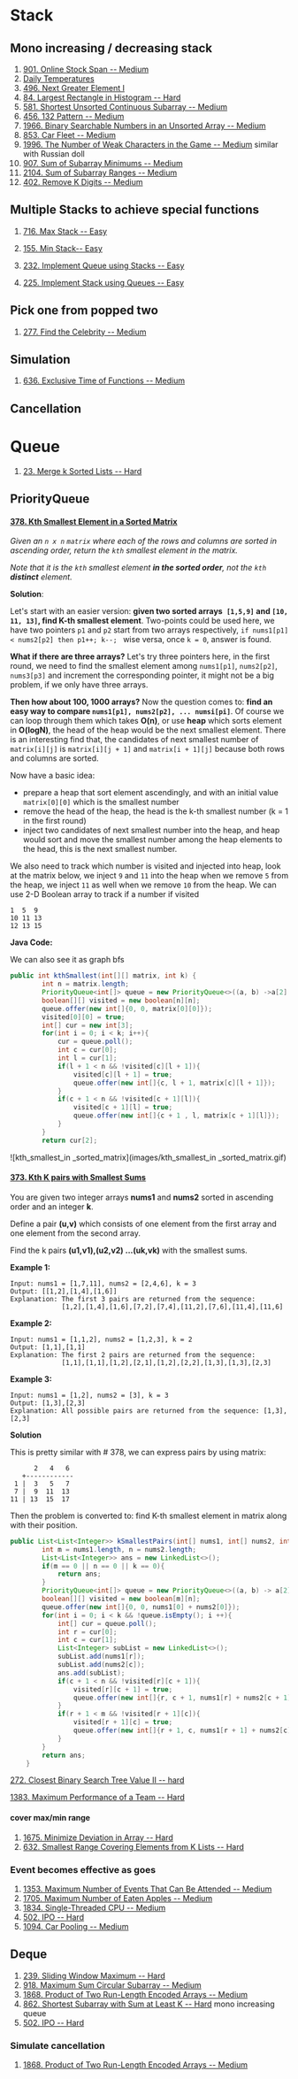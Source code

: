 # Stack

## Mono increasing / decreasing stack

1. [901. Online Stock Span -- Medium](https://leetcode.com/problems/online-stock-span/)
2. [Daily Temperatures](https://leetcode.com/problems/daily-temperatures/)
3. [496. Next Greater Element I](https://leetcode.com/problems/next-greater-element-i/)
4. [84. Largest Rectangle in Histogram -- Hard](https://leetcode.com/problems/largest-rectangle-in-histogram/)
5. [581. Shortest Unsorted Continuous Subarray -- Medium](https://leetcode.com/problems/shortest-unsorted-continuous-subarray/)
6. [456. 132 Pattern -- Medium](https://leetcode.com/problems/132-pattern/)
7. [1966. Binary Searchable Numbers in an Unsorted Array -- Medium](https://leetcode.com/problems/binary-searchable-numbers-in-an-unsorted-array/)
8. [853. Car Fleet -- Medium](https://leetcode.com/problems/car-fleet/)
9. [1996. The Number of Weak Characters in the Game -- Medium](https://leetcode.com/problems/the-number-of-weak-characters-in-the-game/) similar with Russian doll
10. [907. Sum of Subarray Minimums -- Medium](https://leetcode.com/problems/sum-of-subarray-minimums)
11. [2104. Sum of Subarray Ranges -- Medium](https://leetcode.com/problems/sum-of-subarray-ranges/)
11. [402. Remove K Digits -- Medium](https://leetcode.com/problems/remove-k-digits/)



## Multiple Stacks to achieve special functions

1. [716. Max Stack -- Easy](https://leetcode.com/problems/max-stack/)

2. [155. Min Stack-- Easy](https://leetcode.com/problems/min-stack/)

2. [232. Implement Queue using Stacks -- Easy](https://leetcode.com/problems/implement-queue-using-stacks/)

2. [225. Implement Stack using Queues -- Easy](https://leetcode.com/problems/implement-stack-using-queues)

   

## Pick one from popped two

1. [277. Find the Celebrity -- Medium](https://leetcode.com/problems/find-the-celebrity/)



## Simulation

1. [636. Exclusive Time of Functions -- Medium](https://leetcode.com/problems/exclusive-time-of-functions/)



## Cancellation



# Queue

1. [23. Merge k Sorted Lists -- Hard](https://leetcode.com/problems/merge-k-sorted-lists/)



## PriorityQueue

#### [<u>378. Kth Smallest Element in a Sorted Matrix</u>](https://leetcode.com/problems/kth-smallest-element-in-a-sorted-matrix/)

*Given an `n x n` `matrix` where each of the rows and columns are sorted in ascending order, return the `kth` smallest element in the matrix.*

*Note that it is the `kth` smallest element **in the sorted order**, not the `kth` **distinct** element.*

**Solution**:

Let's start with an easier version: **given two sorted arrays` [1,5,9]` and `[10, 11, 13]`, find K-th smallest element**. Two-points could be used here, we have two pointers `p1` and `p2` start from two arrays respectively, `if nums1[p1] < nums2[p2] then p1++; k--; `  wise versa, once `k = 0`, answer is found.

**What if there are three arrays?** Let's try three pointers here, in the first round, we need to find the smallest element among `nums1[p1]`, `nums2[p2]`, `nums3[p3]` and increment the corresponding pointer,  it might not be a big problem, if we only have three arrays.

**Then how about 100, 1000 arrays?** Now the question comes to: **find an easy way to compare `nums1[p1], nums2[p2], ... numsi[pi]`**. Of course we can loop through them which takes **O(n)**, or use **heap** which sorts element in **O(logN)**, the head of the heap would be the next smallest element. There is an interesting find that, the candidates of next smallest number of `matrix[i][j]` is `matrix[i][j + 1]` and `matrix[i + 1][j]` because both rows and columns are sorted.

Now have a basic idea:

+ prepare a heap that sort element ascendingly, and with an initial value `matrix[0][0]`  which is the smallest number
+  remove the head of the heap, the head is the k-th smallest number (k = 1 in the first round)
+ inject two candidates of next smallest number into the heap, and heap would sort and  move the smallest number among the heap elements to the head, this is the next smallest number.

We also need to track which number is visited and injected into heap, look at the matrix below, we inject `9` and `11` into the heap when we remove `5` from the heap, we inject `11` as well when we remove `10` from the heap. We can use 2-D Boolean array to track if a number if visited

```
1  5  9
10 11 13 
12 13 15
```

**Java Code:** 

We can also see it as graph bfs

```java
public int kthSmallest(int[][] matrix, int k) {
        int n = matrix.length;
        PriorityQueue<int[]> queue = new PriorityQueue<>((a, b) ->a[2] - b[2]);
        boolean[][] visited = new boolean[n][n];
        queue.offer(new int[]{0, 0, matrix[0][0]});
        visited[0][0] = true;
        int[] cur = new int[3];
        for(int i = 0; i < k; i++){
            cur = queue.poll();
            int c = cur[0];
            int l = cur[1];
            if(l + 1 < n && !visited[c][l + 1]){
                visited[c][l + 1] = true;
                queue.offer(new int[]{c, l + 1, matrix[c][l + 1]});
            }
            if(c + 1 < n && !visited[c + 1][l]){
                visited[c + 1][l] = true;
                queue.offer(new int[]{c + 1 , l, matrix[c + 1][l]});
            }            
        }
        return cur[2];
```

![kth_smallest_in _sorted_matrix](images/kth_smallest_in _sorted_matrix.gif)





#### [<u>373. Kth K pairs with Smallest Sums</u>](https://leetcode.com/problems/find-k-pairs-with-smallest-sums/)

You are given two integer arrays **nums1** and **nums2** sorted in ascending order and an integer **k**.

Define a pair **(u,v)** which consists of one element from the first array and one element from the second array.

Find the k pairs **(u1,v1),(u2,v2) ...(uk,vk)** with the smallest sums.

**Example 1:**

```
Input: nums1 = [1,7,11], nums2 = [2,4,6], k = 3
Output: [[1,2],[1,4],[1,6]] 
Explanation: The first 3 pairs are returned from the sequence: 
             [1,2],[1,4],[1,6],[7,2],[7,4],[11,2],[7,6],[11,4],[11,6]
```

**Example 2:**

```
Input: nums1 = [1,1,2], nums2 = [1,2,3], k = 2
Output: [1,1],[1,1]
Explanation: The first 2 pairs are returned from the sequence: 
             [1,1],[1,1],[1,2],[2,1],[1,2],[2,2],[1,3],[1,3],[2,3]
```

**Example 3:**

```
Input: nums1 = [1,2], nums2 = [3], k = 3
Output: [1,3],[2,3]
Explanation: All possible pairs are returned from the sequence: [1,3],[2,3]
```

**Solution**

This is pretty similar with # 378, we can express pairs by using matrix:

```
      2   4   6
   +------------
 1 |  3   5   7
 7 |  9  11  13
11 | 13  15  17
```

Then the problem is converted to: find K-th smallest element in matrix along with their position.

```java
public List<List<Integer>> kSmallestPairs(int[] nums1, int[] nums2, int k) {
        int m = nums1.length, n = nums2.length;
        List<List<Integer>> ans = new LinkedList<>();
        if(m == 0 || n == 0 || k == 0){
            return ans;
        }
        PriorityQueue<int[]> queue = new PriorityQueue<>((a, b) -> a[2] - b[2]);
        boolean[][] visited = new boolean[m][n];
        queue.offer(new int[]{0, 0, nums1[0] + nums2[0]});
        for(int i = 0; i < k && !queue.isEmpty(); i ++){
            int[] cur = queue.poll();
            int r = cur[0];
            int c = cur[1];
            List<Integer> subList = new LinkedList<>();
            subList.add(nums1[r]);
            subList.add(nums2[c]);
            ans.add(subList);
            if(c + 1 < n && !visited[r][c + 1]){
                visited[r][c + 1] = true;
                queue.offer(new int[]{r, c + 1, nums1[r] + nums2[c + 1]});
            }
            if(r + 1 < m && !visited[r + 1][c]){
                visited[r + 1][c] = true;
                queue.offer(new int[]{r + 1, c, nums1[r + 1] + nums2[c]});
            }
        }
        return ans;
    }		
```

[272. Closest Binary Search Tree Value II -- hard](https://leetcode.com/problems/closest-binary-search-tree-value-ii/)

[1383. Maximum Performance of a Team -- Hard](https://leetcode.com/problems/maximum-performance-of-a-team/)

#### cover max/min range

1. [1675. Minimize Deviation in Array -- Hard](https://leetcode.com/problems/minimize-deviation-in-array/)
2. [632. Smallest Range Covering Elements from K Lists -- Hard](https://leetcode.com/problems/smallest-range-covering-elements-from-k-lists/)



### Event becomes effective as goes

1. [1353. Maximum Number of Events That Can Be Attended -- Medium](https://leetcode.com/problems/maximum-number-of-events-that-can-be-attended/)
2. [1705. Maximum Number of Eaten Apples -- Medium](https://leetcode.com/problems/maximum-number-of-eaten-apples/)
2. [1834. Single-Threaded CPU -- Medium](https://leetcode.com/problems/single-threaded-cpu/)
2. [502. IPO -- Hard](https://leetcode.com/problems/ipo/)
2. [1094. Car Pooling -- Medium](https://leetcode.com/problems/car-pooling/)





## Deque

1. [239. Sliding Window Maximum -- Hard](https://leetcode.com/problems/sliding-window-maximum)
2. [918. Maximum Sum Circular Subarray -- Medium](https://leetcode.com/problems/maximum-sum-circular-subarray/)
3. [1868. Product of Two Run-Length Encoded Arrays -- Medium](https://leetcode.com/problems/product-of-two-run-length-encoded-arrays/)
4. [862. Shortest Subarray with Sum at Least K -- Hard](https://leetcode.com/problems/shortest-subarray-with-sum-at-least-k/) mono increasing queue
4. [502. IPO -- Hard](https://leetcode.com/problems/ipo)



### Simulate cancellation

1. [1868. Product of Two Run-Length Encoded Arrays -- Medium](https://leetcode.com/problems/product-of-two-run-length-encoded-arrays/)
